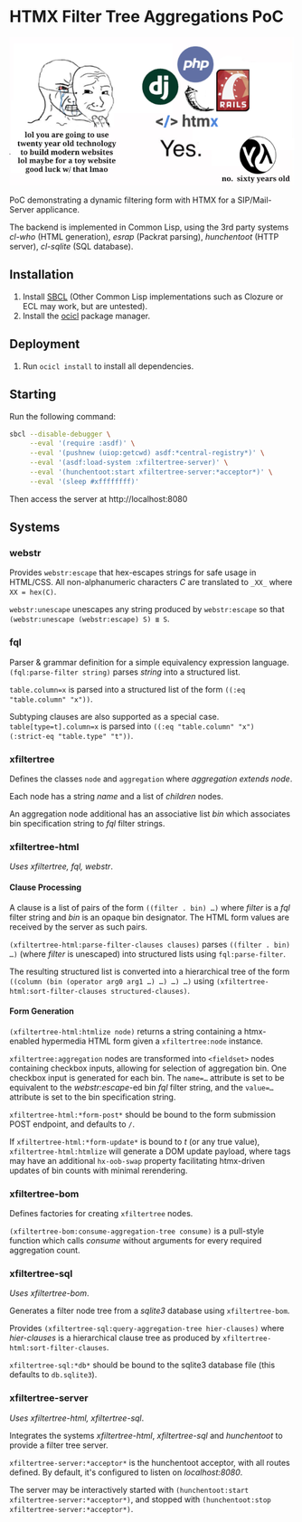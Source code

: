 # HTMX Filter Tree Aggregations PoC

![Meme](doc/htmx-20yearold-meme.png?raw=true "meme image depicting a crying wojak on the left hiding hiding tears beding a smug mask saying 'lol you are going to use twenty year old technology to build modern websites lol maybe for a toy website good luck w/ that lmao', with django, php, rails, htmx logos on the right saying 'Yes.' and a Common Lisp logo in the lower right saying 'no. sixty years old'")

PoC demonstrating a dynamic filtering form with HTMX for a SIP/Mail-Server applicance.

The backend is implemented in Common Lisp, using the 3rd party systems _cl-who_ (HTML generation), _esrap_ (Packrat parsing), _hunchentoot_ (HTTP server), _cl-sqlite_ (SQL database).

## Installation

1. Install [SBCL](http://www.sbcl.org/) (Other Common Lisp implementations such as Clozure or ECL may work, but are untested).
2. Install the [ocicl](https://github.com/ocicl/ocicl/) package manager.

## Deployment

1. Run `ocicl install` to install all dependencies.

## Starting

Run the following command:

```sh
sbcl --disable-debugger \
     --eval '(require :asdf)' \
     --eval '(pushnew (uiop:getcwd) asdf:*central-registry*)' \
     --eval '(asdf:load-system :xfiltertree-server)' \
     --eval '(hunchentoot:start xfiltertree-server:*acceptor*)' \
     --eval '(sleep #xffffffff)'
```

Then access the server at http://localhost:8080

## Systems

### webstr

Provides `webstr:escape` that hex-escapes strings for safe usage in HTML/CSS.
All non-alphanumeric characters _C_ are translated to `_XX_` where `XX = hex(C)`.

`webstr:unescape` unescapes any string produced by `webstr:escape` so that `(webstr:unescape (webstr:escape) S) ≣ S`.

### fql

Parser & grammar definition for a simple equivalency expression language. `(fql:parse-filter string)` parses _string_ into a structured list.

`table.column=x` is parsed into a structured list of the form `((:eq "table.column" "x"))`.

Subtyping clauses are also supported as a special case. `table[type=t].column=x` is parsed into `((:eq "table.column" "x") (:strict-eq "table.type" "t"))`.

### xfiltertree

Defines the classes `node` and `aggregation` where _aggregation extends node_.

Each node has a string _name_ and a list of _children_ nodes.

An aggregation node additional has an associative list _bin_ which associates bin specification string to _fql_ filter strings.

### xfiltertree-html

_Uses xfiltertree, fql, webstr_.

#### Clause Processing

A clause is a list of pairs of the form `((filter . bin) …)` where _filter_ is a _fql_ filter string and _bin_ is an opaque bin designator. The HTML form values are received by the server as such pairs.

`(xfiltertree-html:parse-filter-clauses clauses)` parses `((filter . bin) …)` (where _filter_ is unescaped) into structured lists using `fql:parse-filter`.

The resulting structured list is converted into a hierarchical tree of the form `((column (bin (operator arg0 arg1 …) …) …) …)` using `(xfiltertree-html:sort-filter-clauses structured-clauses)`.

#### Form Generation

`(xfiltertree-html:htmlize node)` returns a string containing a htmx-enabled hypermedia HTML form given a `xfiltertree:node` instance.

`xfiltertree:aggregation` nodes are transformed into `<fieldset>` nodes containing checkbox inputs, allowing for selection of aggregation bin. One checkbox input is generated for each bin. The `name=…` attribute is set to be equivalent to the _webstr:escape_-ed bin _fql_ filter string, and the `value=…` attribute is set to the bin specification string.

`xfiltertree-html:*form-post*` should be bound to the form submission POST endpoint, and defaults to `/`.

If `xfiltertree-html:*form-update*` is bound to _t_ (or any true value), `xfiltertree-html:htmlize` will generate a DOM update payload, where tags may have an additional `hx-oob-swap` property facilitating htmx-driven updates of bin counts with minimal rerendering.

### xfiltertree-bom

Defines factories for creating `xfiltertree` nodes.

`(xfiltertree-bom:consume-aggregation-tree consume)` is a pull-style function which calls _consume_ without arguments for every required aggregation count.

### xfiltertree-sql

_Uses xfiltertree-bom_.

Generates a filter node tree from a _sqlite3_ database using `xfiltertree-bom`.

Provides `(xfiltertree-sql:query-aggregation-tree hier-clauses)` where _hier-clauses_ is a hierarchical clause tree as produced by `xfiltertree-html:sort-filter-clauses`.

`xfiltertree-sql:*db*` should be bound to the sqlite3 database file (this defaults to `db.sqlite3`).

### xfiltertree-server

_Uses xfiltertree-html, xfiltertree-sql_.

Integrates the systems _xfiltertree-html_, _xfiltertree-sql_ and _hunchentoot_ to provide a filter tree server.

`xfiltertree-server:*acceptor*` is the hunchentoot acceptor, with all routes defined. By default, it's configured to listen on _localhost:8080_.

The server may be interactively started with `(hunchentoot:start xfiltertree-server:*acceptor*)`, and stopped with `(hunchentoot:stop xfiltertree-server:*acceptor*)`.

